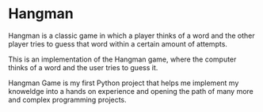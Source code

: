 # Hangman
Hangman is a classic game in which a player thinks of a word and the other player tries to guess that word within a certain amount of attempts.

This is an implementation of the Hangman game, where the computer thinks of a word and the user tries to guess it. 

Hangman Game is my first Python project that helps me implement my knoweldge into a hands on experience
and opening the path of many more and complex programming projects.


